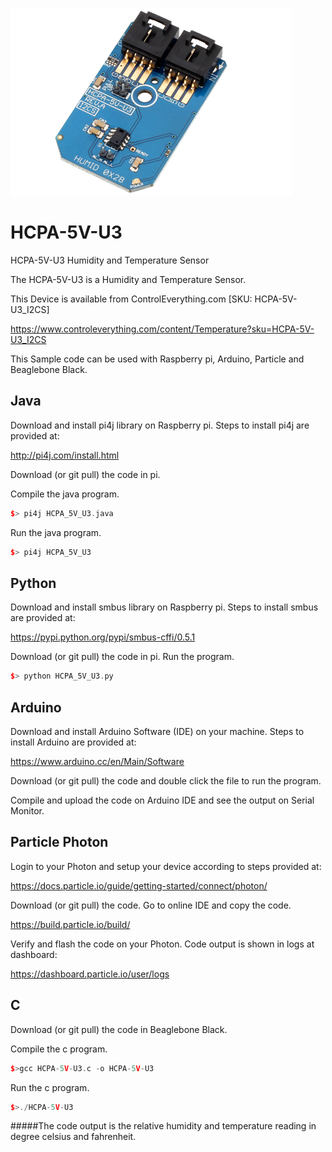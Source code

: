 [![HCPA-5V-U3](HCPA-5V-U3_I2CS.png)](https://www.controleverything.com/content/Temperature?sku=HCPA-5V-U3_I2CS)
# HCPA-5V-U3
HCPA-5V-U3 Humidity and Temperature Sensor

The HCPA-5V-U3 is a Humidity and Temperature Sensor.

This Device is available from ControlEverything.com [SKU: HCPA-5V-U3_I2CS]

https://www.controleverything.com/content/Temperature?sku=HCPA-5V-U3_I2CS

This Sample code can be used with Raspberry pi, Arduino, Particle and Beaglebone Black.

## Java
Download and install pi4j library on Raspberry pi. Steps to install pi4j are provided at:

http://pi4j.com/install.html

Download (or git pull) the code in pi.

Compile the java program.
```cpp
$> pi4j HCPA_5V_U3.java
```

Run the java program.
```cpp
$> pi4j HCPA_5V_U3
```

## Python
Download and install smbus library on Raspberry pi. Steps to install smbus are provided at:

https://pypi.python.org/pypi/smbus-cffi/0.5.1

Download (or git pull) the code in pi. Run the program.

```cpp
$> python HCPA_5V_U3.py
```

## Arduino
Download and install Arduino Software (IDE) on your machine. Steps to install Arduino are provided at:

https://www.arduino.cc/en/Main/Software

Download (or git pull) the code and double click the file to run the program.

Compile and upload the code on Arduino IDE and see the output on Serial Monitor.


## Particle Photon

Login to your Photon and setup your device according to steps provided at:

https://docs.particle.io/guide/getting-started/connect/photon/

Download (or git pull) the code. Go to online IDE and copy the code.

https://build.particle.io/build/

Verify and flash the code on your Photon. Code output is shown in logs at dashboard:

https://dashboard.particle.io/user/logs


## C

Download (or git pull) the code in Beaglebone Black.

Compile the c program.
```cpp
$>gcc HCPA-5V-U3.c -o HCPA-5V-U3
```
Run the c program.
```cpp
$>./HCPA-5V-U3
```
#####The code output is the relative humidity and temperature reading in degree celsius and fahrenheit.
